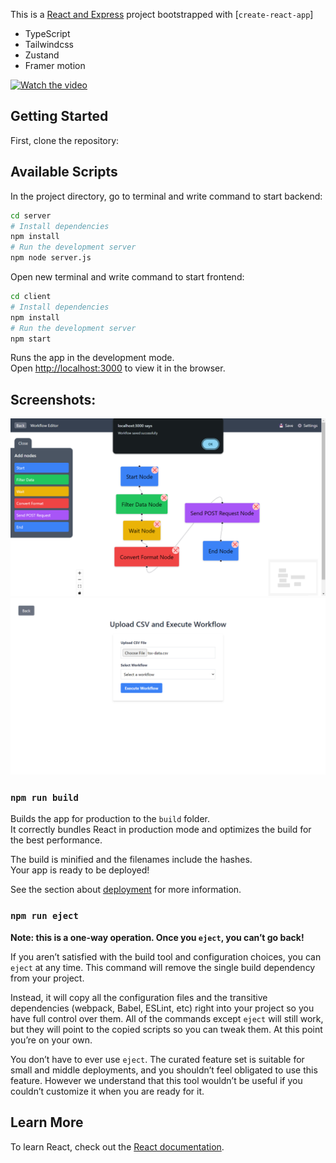 This is a [React and Express](https://react.dev/) project bootstrapped with [`create-react-app`]

- TypeScript
- Tailwindcss
- Zustand 
- Framer motion

[![Watch the video](https://img.youtube.com/vi/<VIDEO-ID>/maxresdefault.jpg)](https://drive.google.com/file/d/1W3Nc4qQ-pT_4K3UbMHh2qVEeju7PbQIC/view?usp=drive_link)


## Getting Started

First, clone the repository:

## Available Scripts

In the project directory, go to terminal and write command to start backend:

```bash
cd server
# Install dependencies
npm install
# Run the development server
npm node server.js
```

Open new terminal and write command to start frontend:

```bash
cd client
# Install dependencies
npm install
# Run the development server
npm start
```

Runs the app in the development mode.\
Open [http://localhost:3000](http://localhost:3000) to view it in the browser.

## Screenshots:

![Dashboard](images/workflow-page-updated.png)
![Dashboard](images/csv-upload.png)

### `npm run build`

Builds the app for production to the `build` folder.\
It correctly bundles React in production mode and optimizes the build for the best performance.

The build is minified and the filenames include the hashes.\
Your app is ready to be deployed!

See the section about [deployment](https://facebook.github.io/create-react-app/docs/deployment) for more information.

### `npm run eject`

**Note: this is a one-way operation. Once you `eject`, you can’t go back!**

If you aren’t satisfied with the build tool and configuration choices, you can `eject` at any time. This command will remove the single build dependency from your project.

Instead, it will copy all the configuration files and the transitive dependencies (webpack, Babel, ESLint, etc) right into your project so you have full control over them. All of the commands except `eject` will still work, but they will point to the copied scripts so you can tweak them. At this point you’re on your own.

You don’t have to ever use `eject`. The curated feature set is suitable for small and middle deployments, and you shouldn’t feel obligated to use this feature. However we understand that this tool wouldn’t be useful if you couldn’t customize it when you are ready for it.

## Learn More

To learn React, check out the [React documentation](https://reactjs.org/).
